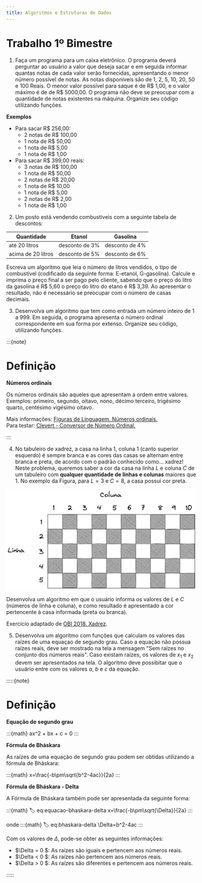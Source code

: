 ```yaml
---
title: Algoritmos e Estruturas de Dados
---
```


# Trabalho 1º Bimestre

1. Faça um programa para um caixa eletrônico. O programa deverá perguntar ao usuário a valor que deseja sacar e em seguida informar quantas notas de cada valor serão fornecidas, apresentando o menor número possível de notas. As notas disponíveis são de 1, 2, 5, 10, 20, 50 e 100 Reais. O menor valor possível para saque é de R\$ 1,00, e o valor máximo é de  de R\$ 5000,00. O programa não deve se preocupar com a quantidade de notas existentes na máquina. Organize seu código utilizando funções. 

**Exemplos**

  - Para sacar R\$ 256,00:
    - 2 notas de R\$ 100,00
    - 1 nota de R\$ 50,00
    - 1 nota de R\$ 5,00
    - 1 nota de R\$ 1,00
  - Para sacar R\$ 399,00 reais:
    - 3 notas de R\$ 100,00 
    - 1 nota de R\$ 50,00
    - 2 notas de R\$ 20,00
    - 1 nota de R\$ 10,00
    - 1 nota de R\$ 5,00
    - 2 notas de R\$ 2,00
    - 1 nota de R\$ 1,00



2. Um posto está vendendo combustíveis com a seguinte tabela de descontos:

<!-- :::{table} Tabela de descontos -->

|Quantidade|Etanol|Gasolina|
|------------------|--------|--|
|até 20 litros     |desconto de 3%|desconto de 4% |
|acima de 20 litros|desconto de 5%|desconto de 6% |  

<!-- ::: -->

Escreva um algoritmo que leia o número de litros vendidos, o tipo de combustível (codificado da seguinte forma: E-etanol, G-gasolina). Calcule e imprima o preço final a ser pago pelo cliente, sabendo que o preço do litro da gasolina é R\$ 5,60 o preço do litro do etano é R\$ 3,39. Ao apresentar o resultado, não é necessário se preocupar com o número de casas decimais.



3. Desenvolva um algoritmo que tem como entrada um número inteiro de 1 a 999. Em seguida, o programa apresenta o número ordinal correspondente em sua forma por extenso. Organize seu código, utilizando funções.

:::{note} 

# Definição

**Números ordinais**  

Os números ordinais são aqueles que apresentam a ordem entre valores.   
Exemplos: primeiro, segundo, oitavo, nono, décimo terceiro, trigésimo quarto, centésimo vigésimo oitavo.


Mais informações: [Figuras de Linguagem. Números ordinais.](https://www.figuradelinguagem.com/gramatica/numeros-ordinais/)  
Para testar: [Clevert - Conversor de Número Ordinal.](https://clevert.com.br/t/pt-br/ordinal-numbers)

:::




4. No tabuleiro de xadrez, a casa na linha 1, coluna 1 (canto superior esquerdo) é sempre branca e as cores das casas se alternam entre branca e preta, de acordo com o padrão conhecido como... xadrez! Neste problema, queremos saber a cor da casa na linha $L$ e coluna $C$ de um tabuleiro com **qualquer quantidade de linhas e colunas** maiores que 1. No exemplo da Figura, para $L = 3$ e $C = 8$, a casa possui cor preta.

![Xadrez](./img/xadrez2.png)


Desenvolva um algoritmo em que o usuário informa os valores de $L$ e $C$ (números de linha e coluna), e como resultado é apresentado a cor pertencente à casa informada (preta ou branca).

Exercício adaptado de [OBI 2018. Xadrez](https://olimpiada.ic.unicamp.br/pratique/p1/2018/f1/xadrez/).

5. Desenvolva um algoritmo com funções que calculam os valores das raízes de uma equaçao de segundo grau. Caso a equação não possua raízes reais, deve ser mostrado na tela a mensagem "Sem raízes no conjunto dos números reais". Caso existam raízes, os valores de $x_1$ e $x_2$ devem ser apresentados na tela. O algoritmo deve possibitar que o usuário entre com os valores $a$, $b$ e $c$ da equação.

:::::{note} 

# Definição

**Equação de segundo grau**  

:::{math}
ax^2 + bx + c = 0
:::

**Fórmula de Bháskara**  

As raízes de uma equação de segundo grau podem ser obtidas utilizando a fórmula de Bháskara:

:::{math}
x=\frac{-b\pm\sqrt{b^2-4ac}}{2a}
:::


**Fórmula de Bháskara - Delta**  

A Fórmula de Bháskara também pode ser apresentada da seguinte forma:


:::{math}
:label: eq:equacao-bhaskara-delta
x=\frac{-b\pm\sqrt{\Delta}}{2a}
:::

onde
:::{math}
:label: eq:bhaskara-delta
\Delta=b^2-4ac
:::

Com os valores de $\Delta$, pode-se obter as seguintes informações:
- $\Delta = 0 $: As raízes são iguais e pertencem aos números reais.
- $\Delta < 0 $: As raízes não pertencem aos números reais.
- $\Delta > 0 $: As raízes são diferentes e pertencem aos números reais.


:::::